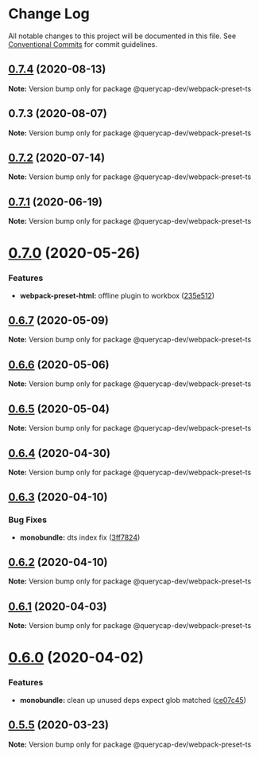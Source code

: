 # Change Log

All notable changes to this project will be documented in this file.
See [Conventional Commits](https://conventionalcommits.org) for commit guidelines.

## [0.7.4](https://github.com/querycap/webappkit/compare/@querycap-dev/webpack-preset-ts@0.7.3...@querycap-dev/webpack-preset-ts@0.7.4) (2020-08-13)

**Note:** Version bump only for package @querycap-dev/webpack-preset-ts





## 0.7.3 (2020-08-07)

**Note:** Version bump only for package @querycap-dev/webpack-preset-ts





## [0.7.2](https://github.com/querycap/devkit/compare/@querycap-dev/webpack-preset-ts@0.7.1...@querycap-dev/webpack-preset-ts@0.7.2) (2020-07-14)

**Note:** Version bump only for package @querycap-dev/webpack-preset-ts

## [0.7.1](https://github.com/querycap/devkit/compare/@querycap-dev/webpack-preset-ts@0.7.0...@querycap-dev/webpack-preset-ts@0.7.1) (2020-06-19)

**Note:** Version bump only for package @querycap-dev/webpack-preset-ts

# [0.7.0](https://github.com/querycap/devkit/compare/@querycap-dev/webpack-preset-ts@0.6.7...@querycap-dev/webpack-preset-ts@0.7.0) (2020-05-26)

### Features

- **webpack-preset-html:** offline plugin to workbox ([235e512](https://github.com/querycap/devkit/commit/235e512bb1b89b1a459614036de2dc1c731cd1bb))

## [0.6.7](https://github.com/querycap/devkit/compare/@querycap-dev/webpack-preset-ts@0.6.6...@querycap-dev/webpack-preset-ts@0.6.7) (2020-05-09)

**Note:** Version bump only for package @querycap-dev/webpack-preset-ts

## [0.6.6](https://github.com/querycap/devkit/compare/@querycap-dev/webpack-preset-ts@0.6.5...@querycap-dev/webpack-preset-ts@0.6.6) (2020-05-06)

**Note:** Version bump only for package @querycap-dev/webpack-preset-ts

## [0.6.5](https://github.com/querycap/devkit/compare/@querycap-dev/webpack-preset-ts@0.6.4...@querycap-dev/webpack-preset-ts@0.6.5) (2020-05-04)

**Note:** Version bump only for package @querycap-dev/webpack-preset-ts

## [0.6.4](https://github.com/querycap/devkit/compare/@querycap-dev/webpack-preset-ts@0.6.3...@querycap-dev/webpack-preset-ts@0.6.4) (2020-04-30)

**Note:** Version bump only for package @querycap-dev/webpack-preset-ts

## [0.6.3](https://github.com/querycap/devkit/compare/@querycap-dev/webpack-preset-ts@0.6.2...@querycap-dev/webpack-preset-ts@0.6.3) (2020-04-10)

### Bug Fixes

- **monobundle:** dts index fix ([3ff7824](https://github.com/querycap/devkit/commit/3ff78247436e0b89b4eead071d005bbfc9695a59))

## [0.6.2](https://github.com/querycap/devkit/compare/@querycap-dev/webpack-preset-ts@0.6.1...@querycap-dev/webpack-preset-ts@0.6.2) (2020-04-10)

**Note:** Version bump only for package @querycap-dev/webpack-preset-ts

## [0.6.1](https://github.com/querycap/devkit/compare/@querycap-dev/webpack-preset-ts@0.6.0...@querycap-dev/webpack-preset-ts@0.6.1) (2020-04-03)

**Note:** Version bump only for package @querycap-dev/webpack-preset-ts

# [0.6.0](https://github.com/querycap/devkit/compare/@querycap-dev/webpack-preset-ts@0.5.5...@querycap-dev/webpack-preset-ts@0.6.0) (2020-04-02)

### Features

- **monobundle:** clean up unused deps expect glob matched ([ce07c45](https://github.com/querycap/devkit/commit/ce07c45b88fb3903ab4fae75fb889d4e9cff2ba7))

## [0.5.5](https://github.com/querycap/devkit/compare/@querycap-dev/webpack-preset-ts@0.5.4...@querycap-dev/webpack-preset-ts@0.5.5) (2020-03-23)

**Note:** Version bump only for package @querycap-dev/webpack-preset-ts
